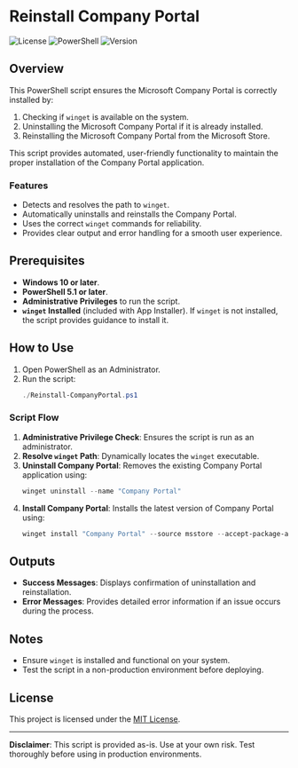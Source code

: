 # Reinstall Company Portal

![License](https://img.shields.io/badge/license-MIT-blue.svg)
![PowerShell](https://img.shields.io/badge/powershell-5.1%2B-blue.svg)
![Version](https://img.shields.io/badge/version-1.0-green.svg)

## Overview
This PowerShell script ensures the Microsoft Company Portal is correctly installed by:
1. Checking if `winget` is available on the system.
2. Uninstalling the Microsoft Company Portal if it is already installed.
3. Reinstalling the Microsoft Company Portal from the Microsoft Store.

This script provides automated, user-friendly functionality to maintain the proper installation of the Company Portal application.

### Features
- Detects and resolves the path to `winget`.
- Automatically uninstalls and reinstalls the Company Portal.
- Uses the correct `winget` commands for reliability.
- Provides clear output and error handling for a smooth user experience.

## Prerequisites
- **Windows 10 or later**.
- **PowerShell 5.1 or later**.
- **Administrative Privileges** to run the script.
- **`winget` Installed** (included with App Installer). If `winget` is not installed, the script provides guidance to install it.

## How to Use
1. Open PowerShell as an Administrator.
2. Run the script:
    ```powershell
    ./Reinstall-CompanyPortal.ps1
    ```

### Script Flow
1. **Administrative Privilege Check**: Ensures the script is run as an administrator.
2. **Resolve `winget` Path**: Dynamically locates the `winget` executable.
3. **Uninstall Company Portal**: Removes the existing Company Portal application using:
    ```powershell
    winget uninstall --name "Company Portal"
    ```
4. **Install Company Portal**: Installs the latest version of Company Portal using:
    ```powershell
    winget install "Company Portal" --source msstore --accept-package-agreements --accept-source-agreements
    ```

## Outputs
- **Success Messages**: Displays confirmation of uninstallation and reinstallation.
- **Error Messages**: Provides detailed error information if an issue occurs during the process.

## Notes
- Ensure `winget` is installed and functional on your system.
- Test the script in a non-production environment before deploying.

## License
This project is licensed under the [MIT License](https://opensource.org/licenses/MIT).

---

**Disclaimer**: This script is provided as-is. Use at your own risk. Test thoroughly before using in production environments.
